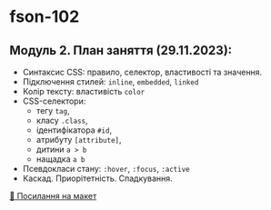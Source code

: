 # fson-102

## Модуль 2. План заняття (29.11.2023):

- Синтаксис CSS: правило, селектор, властивості та значення.
- Підключення стилей: `inline`, `embedded`, `linked`
- Колір тексту: властивість `color`
- CSS-селектори:
  - тегу `tag`,
  - класу `.class`,
  - ідентифікатора `#id`,
  - атрибуту `[attribute]`,
  - дитини `a > b`
  - нащадка `a b`
- Псевдокласи стану: `:hover`, `:focus`, `:active`
- Каскад. Приорітетність. Спадкування.

[🍫 Посилання на макет](https://www.figma.com/file/SHNrA7r9RBXLqDUVYZjL1g/Simply-Chocolate?type=design&node-id=0%3A1&mode=design&t=6aQS0hFd0tLCXP49-1)
